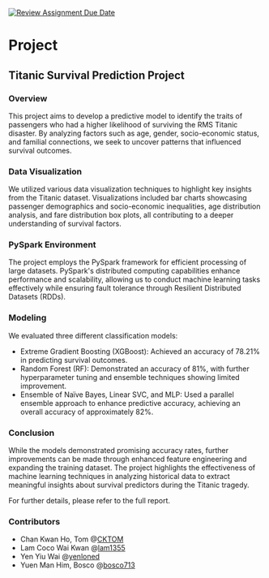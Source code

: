 [![Review Assignment Due Date](https://classroom.github.com/assets/deadline-readme-button-22041afd0340ce965d47ae6ef1cefeee28c7c493a6346c4f15d667ab976d596c.svg)](https://classroom.github.com/a/jzfQvm5J)
# Project
## Titanic Survival Prediction Project
### Overview
This project aims to develop a predictive model to identify the traits of passengers who had a higher likelihood of surviving the RMS Titanic disaster. By analyzing factors such as age, gender, socio-economic status, and familial connections, we seek to uncover patterns that influenced survival outcomes.

### Data Visualization
We utilized various data visualization techniques to highlight key insights from the Titanic dataset. Visualizations included bar charts showcasing passenger demographics and socio-economic inequalities, age distribution analysis, and fare distribution box plots, all contributing to a deeper understanding of survival factors.

### PySpark Environment
The project employs the PySpark framework for efficient processing of large datasets. PySpark's distributed computing capabilities enhance performance and scalability, allowing us to conduct machine learning tasks effectively while ensuring fault tolerance through Resilient Distributed Datasets (RDDs).

### Modeling
We evaluated three different classification models:

- Extreme Gradient Boosting (XGBoost): Achieved an accuracy of 78.21% in predicting survival outcomes.
- Random Forest (RF): Demonstrated an accuracy of 81%, with further hyperparameter tuning and ensemble techniques showing limited improvement.
- Ensemble of Naïve Bayes, Linear SVC, and MLP: Used a parallel ensemble approach to enhance predictive accuracy, achieving an overall accuracy of approximately 82%.

### Conclusion
While the models demonstrated promising accuracy rates, further improvements can be made through enhanced feature engineering and expanding the training dataset. The project highlights the effectiveness of machine learning techniques in analyzing historical data to extract meaningful insights about survival predictors during the Titanic tragedy.

For further details, please refer to the full report.

### Contributors
- Chan Kwan Ho, Tom @[CKTOM](https://github.com/CKTOM)
- Lam Coco Wai Kwan @[lam1355](https://github.com/lam1355)
- Yen Yiu Wai @[yenloned](https://github.com/yenloned)
- Yuen Man Him, Bosco @[bosco713](https://github.com/bosco713)